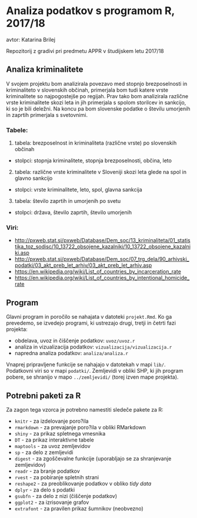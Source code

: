 # Analiza podatkov s programom R, 2017/18

avtor: Katarina Brilej

Repozitorij z gradivi pri predmetu APPR v študijskem letu 2017/18

## Analiza kriminalitete

V svojem projektu bom analizirala povezavo med stopnjo brezposelnosti in kriminaliteto v slovenskih občinah, primerjala bom tudi katere vrste kriminalitete so najpogostejše po regijah. Prav tako bom analizirala različne vrste kriminalitete skozi leta in jih primerjala s spolom storilcev in sankcijo, ki so je bili deležni.
Na koncu pa bom slovenske podatke o številu umorjenih in zaprtih primerjala s svetovnimi. 

### Tabele:
1. tabela: brezposelnost in kriminaliteta (različne vrste) po slovenskih občinah
* stolpci: stopnja kriminalitete, stopnja brezposelnosti, občina, leto
2. tabela: različne vrste kriminalitete v Sloveniji skozi leta glede na spol in glavno sankcijo 
* stolpci: vrste kriminalitete, leto, spol, glavna sankcija
3. tabela: število zaprtih in umorjenih po svetu
* stolpci: država, število zaprtih, število umorjenih

### Viri:
* http://pxweb.stat.si/pxweb/Database/Dem_soc/13_kriminaliteta/01_statistika_toz_sodisc/10_13722_obsojene_kazalniki/10_13722_obsojene_kazalniki.asp
* http://pxweb.stat.si/pxweb/Database/Dem_soc/07_trg_dela/90_arhivski_podatki/03_akt_preb_let_arhiv/03_akt_preb_let_arhiv.asp
* https://en.wikipedia.org/wiki/List_of_countries_by_incarceration_rate
* https://en.wikipedia.org/wiki/List_of_countries_by_intentional_homicide_rate

## Program

Glavni program in poročilo se nahajata v datoteki `projekt.Rmd`. Ko ga prevedemo,
se izvedejo programi, ki ustrezajo drugi, tretji in četrti fazi projekta:

* obdelava, uvoz in čiščenje podatkov: `uvoz/uvoz.r`
* analiza in vizualizacija podatkov: `vizualizacija/vizualizacija.r`
* napredna analiza podatkov: `analiza/analiza.r`

Vnaprej pripravljene funkcije se nahajajo v datotekah v mapi `lib/`. Podatkovni
viri so v mapi `podatki/`. Zemljevidi v obliki SHP, ki jih program pobere, se
shranijo v mapo `../zemljevidi/` (torej izven mape projekta).

## Potrebni paketi za R

Za zagon tega vzorca je potrebno namestiti sledeče pakete za R:

* `knitr` - za izdelovanje poro?ila
* `rmarkdown` - za prevajanje poro?ila v obliki RMarkdown
* `shiny` - za prikaz spletnega vmesnika
* `DT` - za prikaz interaktivne tabele
* `maptools` - za uvoz zemljevidov
* `sp` - za delo z zemljevidi
* `digest` - za zgoščevalne funkcije (uporabljajo se za shranjevanje zemljevidov)
* `readr` - za branje podatkov
* `rvest` - za pobiranje spletnih strani
* `reshape2` - za preoblikovanje podatkov v obliko *tidy data*
* `dplyr` - za delo s podatki
* `gsubfn` - za delo z nizi (čiščenje podatkov)
* `ggplot2` - za izrisovanje grafov
* `extrafont` - za pravilen prikaz šumnikov (neobvezno)
